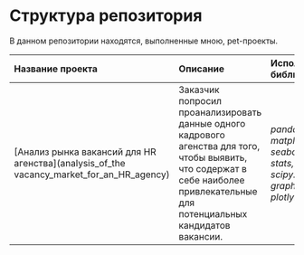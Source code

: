 # Структура репозитория
В данном репозитории находятся, выполненные мною, pet-проекты.

| **Название проекта**                            | **Описание**        | **Используемые библиотеки**     |
|:------------------------------------------------| :-------------------|:--------------------------------|
| [Анализ рынка вакансий для HR агенства](analysis_of_the vacancy_market_for_an_HR_agency)| Заказчик попросил проанализировать данные одного кадрового агенства для того, чтобы выявить, что содержат в себе наиболее привлекательные для потенциальных кандидатов вакансии. | *pandas, matplotlib.pyplot, seaborn, numpy, stats, scipy.stats, graph_objects, plotly.express, re*|
